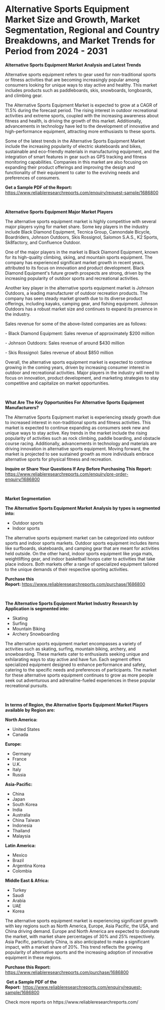 <p><h1>Alternative Sports Equipment Market Size and Growth, Market Segmentation, Regional and Country Breakdowns, and Market Trends for Period from 2024 -  2031</h1></p><p><strong>Alternative Sports Equipment Market Analysis and Latest Trends</strong></p>
<p><p>Alternative sports equipment refers to gear used for non-traditional sports or fitness activities that are becoming increasingly popular among consumers looking for unique ways to stay active and healthy. This market includes products such as paddleboards, skis, snowboards, longboards, and climbing gear.</p><p>The Alternative Sports Equipment Market is expected to grow at a CAGR of 11.5% during the forecast period. The rising interest in outdoor recreational activities and extreme sports, coupled with the increasing awareness about fitness and health, is driving the growth of this market. Additionally, advancements in technology have led to the development of innovative and high-performance equipment, attracting more enthusiasts to these sports.</p><p>Some of the latest trends in the Alternative Sports Equipment Market include the increasing popularity of electric skateboards and bikes, sustainable and eco-friendly materials in manufacturing equipment, and the integration of smart features in gear such as GPS tracking and fitness monitoring capabilities. Companies in this market are also focusing on expanding their product offerings and improving the design and functionality of their equipment to cater to the evolving needs and preferences of consumers.</p></p>
<p><strong>Get a Sample PDF of the Report:&nbsp;</strong> <a href="https://www.reliableresearchreports.com/enquiry/request-sample/1686800">https://www.reliableresearchreports.com/enquiry/request-sample/1686800</a></p>
<p>&nbsp;</p>
<p><strong>Alternative Sports Equipment Major Market Players</strong></p>
<p><p>The alternative sports equipment market is highly competitive with several major players vying for market share. Some key players in the industry include Black Diamond Equipment, Tecnica Group, Cannondale Bicycle, Boardriders, Johnson Outdoors, Skis Rossignol, Salomon S.A.S., K2 Sports, Sk8factory, and Confluence Outdoor.</p><p>One of the major players in the market is Black Diamond Equipment, known for its high-quality climbing, skiing, and mountain sports equipment. The company has experienced significant market growth in recent years, attributed to its focus on innovation and product development. Black Diamond Equipment's future growth prospects are strong, driven by the increasing popularity of outdoor sports and recreational activities.</p><p>Another key player in the alternative sports equipment market is Johnson Outdoors, a leading manufacturer of outdoor recreation products. The company has seen steady market growth due to its diverse product offerings, including kayaks, camping gear, and fishing equipment. Johnson Outdoors has a robust market size and continues to expand its presence in the industry.</p><p>Sales revenue for some of the above-listed companies are as follows:</p><p>- Black Diamond Equipment: Sales revenue of approximately $200 million</p><p>- Johnson Outdoors: Sales revenue of around $430 million</p><p>- Skis Rossignol: Sales revenue of about $850 million</p><p>Overall, the alternative sports equipment market is expected to continue growing in the coming years, driven by increasing consumer interest in outdoor and recreational activities. Major players in the industry will need to focus on innovation, product development, and marketing strategies to stay competitive and capitalize on market opportunities.</p></p>
<p>&nbsp;</p>
<p><strong>What Are The Key Opportunities For Alternative Sports Equipment Manufacturers?</strong></p>
<p><p>The Alternative Sports Equipment market is experiencing steady growth due to increased interest in non-traditional sports and fitness activities. This market is expected to continue expanding as consumers seek new and unique ways to stay active. Key trends in the market include the rising popularity of activities such as rock climbing, paddle boarding, and obstacle course racing. Additionally, advancements in technology and materials are driving innovation in alternative sports equipment. Moving forward, the market is projected to see sustained growth as more individuals embrace alternative sports for physical fitness and recreation.</p></p>
<p><strong>Inquire or Share Your Questions If Any Before Purchasing This Report:</strong> <a href="https://www.reliableresearchreports.com/enquiry/pre-order-enquiry/1686800">https://www.reliableresearchreports.com/enquiry/pre-order-enquiry/1686800</a></p>
<p>&nbsp;</p>
<p><strong>Market Segmentation</strong></p>
<p><strong>The Alternative Sports Equipment Market Analysis by types is segmented into:</strong></p>
<p><ul><li>Outdoor sports</li><li>Indoor sports</li></ul></p>
<p><p>The alternative sports equipment market can be categorized into outdoor sports and indoor sports markets. Outdoor sports equipment includes items like surfboards, skateboards, and camping gear that are meant for activities held outside. On the other hand, indoor sports equipment like yoga mats, weightlifting gear, and indoor basketball hoops cater to activities that take place indoors. Both markets offer a range of specialized equipment tailored to the unique demands of their respective sporting activities.</p></p>
<p><strong>Purchase this Report:&nbsp;</strong><a href="https://www.reliableresearchreports.com/purchase/1686800">https://www.reliableresearchreports.com/purchase/1686800</a></p>
<p>&nbsp;</p>
<p><strong>The Alternative Sports Equipment Market Industry Research by Application is segmented into:</strong></p>
<p><ul><li>Skating</li><li>Surfing</li><li>Mountain Biking</li><li>Archery Snowboarding</li></ul></p>
<p><p>The alternative sports equipment market encompasses a variety of activities such as skating, surfing, mountain biking, archery, and snowboarding. These markets cater to enthusiasts seeking unique and exhilarating ways to stay active and have fun. Each segment offers specialized equipment designed to enhance performance and safety, catering to the specific needs and preferences of participants. The market for these alternative sports equipment continues to grow as more people seek out adventurous and adrenaline-fueled experiences in these popular recreational pursuits.</p></p>
<p>&nbsp;</p>
<p><strong>In terms of Region, the Alternative Sports Equipment Market Players available by Region are:</strong></p>
<p>
    <p> <strong> North America: </strong>
        <ul>
            <li>United States</li>
            <li>Canada</li>
        </ul>
        </p> 
    <p> <strong> Europe: </strong>
        <ul>
            <li>Germany</li>
            <li>France</li>
            <li>U.K.</li>
            <li>Italy</li>
            <li>Russia</li>
        </ul>
        </p> 
    <p> <strong> Asia-Pacific: </strong>
        <ul>
            <li>China</li>
            <li>Japan</li>
            <li>South Korea</li>
            <li>India</li>
            <li>Australia</li>
            <li>China Taiwan</li>
            <li>Indonesia</li>
            <li>Thailand</li>
            <li>Malaysia</li>
        </ul>
        </p> 
    <p> <strong> Latin America: </strong>
        <ul>
            <li>Mexico</li>
            <li>Brazil</li>
            <li>Argentina Korea</li>
            <li>Colombia</li>
        </ul>
        </p> 
    <p> <strong> Middle East & Africa: </strong>
        <ul>
            <li>Turkey</li>
            <li>Saudi</li>
            <li>Arabia</li>
            <li>UAE</li>
            <li>Korea</li>
        </ul>
    </p>
    </p>
<p><p>The alternative sports equipment market is experiencing significant growth with key regions such as North America, Europe, Asia Pacific, the USA, and China driving demand. Europe and North America are expected to dominate the market, with market share percentages of 30% and 25% respectively. Asia Pacific, particularly China, is also anticipated to make a significant impact, with a market share of 20%. This trend reflects the growing popularity of alternative sports and the increasing adoption of innovative equipment in these regions.</p></p>
<p><strong>Purchase this Report: </strong><a href="https://www.reliableresearchreports.com/purchase/1686800">https://www.reliableresearchreports.com/purchase/1686800</a></p>
<p>&nbsp;<strong>Get a Sample PDF of the Report:&nbsp;&nbsp;</strong><a href="https://www.reliableresearchreports.com/enquiry/request-sample/1686800">https://www.reliableresearchreports.com/enquiry/request-sample/1686800</a></p>
<p><strong></strong></p>
<p>Check more reports on https://www.reliableresearchreports.com/</p>